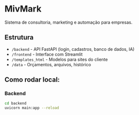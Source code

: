 # MivMark

Sistema de consultoria, marketing e automação para empresas.

## Estrutura

- `/backend` - API FastAPI (login, cadastros, banco de dados, IA)
- `/frontend` - Interface com Streamlit
- `/templates_html` - Modelos para sites do cliente
- `/data` - Orçamentos, arquivos, histórico

## Como rodar local:

### Backend
```bash
cd backend
uvicorn main:app --reload
